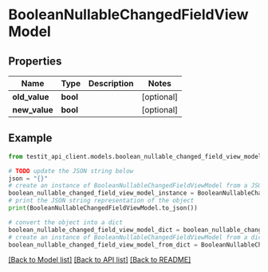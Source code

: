 # BooleanNullableChangedFieldViewModel


## Properties

Name | Type | Description | Notes
------------ | ------------- | ------------- | -------------
**old_value** | **bool** |  | [optional] 
**new_value** | **bool** |  | [optional] 

## Example

```python
from testit_api_client.models.boolean_nullable_changed_field_view_model import BooleanNullableChangedFieldViewModel

# TODO update the JSON string below
json = "{}"
# create an instance of BooleanNullableChangedFieldViewModel from a JSON string
boolean_nullable_changed_field_view_model_instance = BooleanNullableChangedFieldViewModel.from_json(json)
# print the JSON string representation of the object
print(BooleanNullableChangedFieldViewModel.to_json())

# convert the object into a dict
boolean_nullable_changed_field_view_model_dict = boolean_nullable_changed_field_view_model_instance.to_dict()
# create an instance of BooleanNullableChangedFieldViewModel from a dict
boolean_nullable_changed_field_view_model_from_dict = BooleanNullableChangedFieldViewModel.from_dict(boolean_nullable_changed_field_view_model_dict)
```
[[Back to Model list]](../README.md#documentation-for-models) [[Back to API list]](../README.md#documentation-for-api-endpoints) [[Back to README]](../README.md)


